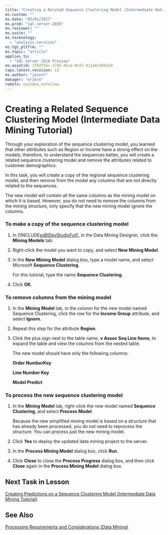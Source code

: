 ```yaml
---
title: "Creating a Related Sequence Clustering Model (Intermediate Data Mining Tutorial) | Microsoft Docs"
ms.custom: ""
ms.date: "03/01/2017"
ms.prod: "sql-server-2016"
ms.reviewer: ""
ms.suite: ""
ms.technology: 
  - "analysis-services"
ms.tgt_pltfrm: ""
ms.topic: "article"
applies_to: 
  - "SQL Server 2016 Preview"
ms.assetid: 1fb4f5bc-1756-45ca-9cd7-411a8c5992a9
caps.latest.revision: 13
ms.author: "jeannt"
manager: "erikre"
robots: noindex,nofollow
---
```

# Creating a Related Sequence Clustering Model (Intermediate Data Mining Tutorial)
Through your exploration of the sequence clustering model, you learned that other attributes such as Region or Income have a strong effect on the models; therefore, to understand the sequences better, you will create a related sequence clustering model and remove the attributes related to customer demographics.  
  
In this task, you will create a copy of the regional sequence clustering model, and then remove from the model any columns that are not directly related to the sequences.  
  
The new model will contain all the same columns as the mining model on which it is based. However, you do not need to remove the columns from the mining structure, only specify that the new mining model ignore the columns.  
  
### To make a copy of the sequence clustering model  
  
1.  In [!INCLUDE[ssBIDevStudioFull](../a9notintoc/includes/ssbidevstudiofull-md.md)], in the Data Mining Designer, click the **Mining Models** tab.  
  
2.  Right-click the model you want to copy, and select **New Mining Model**.  
  
3.  In the **New Mining Model** dialog box, type a model name, and select Microsoft **Sequence Clustering**.  
  
    For this tutorial, type the name **Sequence Clustering**.  
  
4.  Click **OK**.  
  
### To remove columns from the mining model  
  
1.  In the **Mining Model** tab, in the column for the new model named Sequence Clustering, click the row for the **Income Group** attribute, and select **Ignore**.  
  
2.  Repeat this step for the attribute **Region**.  
  
3.  Click the plus sign next to the table name, **v Assoc Seq Line Items**, to expand the table and view the columns from the nested table.  
  
    The new model should have only the following columns:  
  
    **Order NumberKey**  
  
    **Line Number Key**  
  
    **Model Predict**  
  
### To process the new sequence clustering model  
  
1.  In the **Mining Model** tab, right-click the new model named **Sequence Clustering**, and select **Process Model**.  
  
    Because the new simplified mining model is based on a structure that has already been processed, you do not need to reprocess the structure. You can process just the new mining model.  
  
2.  Click **Yes** to deploy the updated data mining project to the server.  
  
3.  In the **Process Mining Model** dialog box, click **Run**.  
  
4.  Click **Close** to close the **Process Progress** dialog box, and then click **Close** again in the **Process Mining Model** dialog box.  
  
## Next Task in Lesson  
[Creating Predictions on a Sequence Clustering Model &#40;Intermediate Data Mining Tutorial&#41;](../a9notintoc/94a8d4f9-a76a-49c5-9785-917010359511.md)  
  
## See Also  
[Processing Requirements and Considerations &#40;Data Mining&#41;](../analysis-services/data-mining/processing-requirements-and-considerations-data-mining.md)  
  
